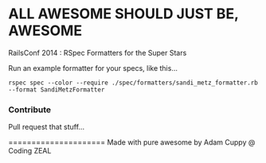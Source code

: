 ALL AWESOME SHOULD JUST BE, AWESOME
=====================

RailsConf 2014 : RSpec Formatters for the Super Stars

Run an example formatter for your specs, like this...

`rspec spec --color --require ./spec/formatters/sandi_metz_formatter.rb --format SandiMetzFormatter`

### Contribute ###

Pull request that stuff...

=====================
Made with pure awesome by Adam Cuppy @ Coding ZEAL
